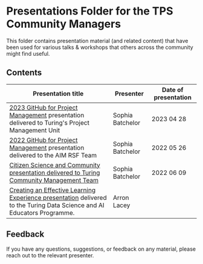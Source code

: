 # Presentations Folder for the TPS Community Managers

This folder contains presentation material (and related content) that have been used for various talks & workshops that others across the community might find useful.

## Contents


| Presentation title | Presenter | Date of presentation |
|------------------------------------ | --------------------------- |------------------------ |
| [2023 GitHub for Project Management](./2023-04-28-GitHub-for-Project-Management.pdf) presentation delivered to Turing's Project Management Unit | Sophia Batchelor | 2023 04 28 |
| [2022 GitHub for Project Management](./2022-05-26-GitHub-for-Project-Management.pdf) presentation delivered to the AIM RSF Team | Sophia Batchelor | 2022 05 26 |
| [Citizen Science and Community presentation delivered to Turing Community Management Team](./2022-06-09-TPS-Citizen-Science-Community.pdf) | Sophia Batchelor | 2022 06 09 |
| [Creating an Effective Learning Experience presentation](https://arronlacey.github.io/effective-learning-experience-talk/#/title-slide) delivered to the Turing Data Science and AI Educators Programme. | Arron Lacey ||


## Feedback

If you have any questions, suggestions, or feedback on any material, please reach out to the relevant presenter.



